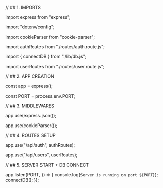 // ## 1. IMPORTS

import express from "express";
<!-- // Express framework import karta hai.
// Isse routes, middlewares, APIs easily ban paate hain. -->

import "dotenv/config";
<!-- // .env file ke environment variables ko load karta hai.
// Variables ko process.env se access kar sakte ho.
// Example: process.env.PORT -->

import cookieParser from "cookie-parser";
<!-- // Cookies ko parse karne ka middleware.
// Request ke cookies req.cookies me aa jaate hain. -->

import authRoutes from "./routes/auth.route.js";
<!-- // Authentication-related routes import karta hai (login, register, etc.). -->

import { connectDB } from "./lib/db.js";
<!-- // Database connect karne ka custom function import karta hai. -->

import userRoutes from "./routes/user.route.js";
<!-- // User-related routes import karta hai (profile, update, etc.). -->

// ## 2. APP CREATION

const app = express();
<!-- // Express application ka instance banata hai. -->

const PORT = process.env.PORT;
<!-- // Port number `.env` file se read karta hai. -->

// ## 3. MIDDLEWARES

app.use(express.json());
<!-- // JSON request body ko parse karta hai.
// Example: { "name": "Labham" } → req.body.name se access hota hai. -->

app.use(cookieParser());
<!-- // Cookies ko parse karke req.cookies me available karata hai. -->

// ## 4. ROUTES SETUP

app.use("/api/auth", authRoutes);
<!-- // "/api/auth" se start hone wale requests authRoutes file me handle hote hain.
// Example: "/api/auth/login" → auth.route.js. -->

app.use("/api/users", userRoutes);
<!-- // "/api/users" se start hone wale requests userRoutes file me handle hote hain.
// Example: "/api/users/profile" → user.route.js. -->

// ## 5. SERVER START + DB CONNECT

app.listen(PORT, () => {
    console.log(`Server is running on port ${PORT}`);
    connectDB();
});
<!-- // Server given PORT pe start hota hai.
// Start hone ke baad database connect hota hai connectDB() function se. -->
